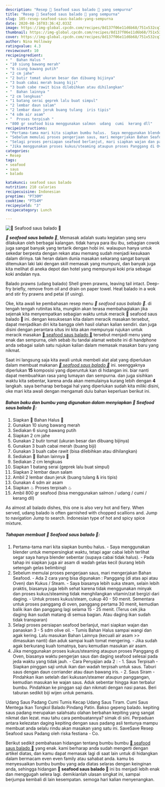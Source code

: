 ```yaml
---
description: "Resep 🐳 Seafood saus balado 🐋 yang sempurna"
title: "Resep 🐳 Seafood saus balado 🐋 yang sempurna"
slug: 105-resep-seafood-saus-balado-yang-sempurna
date: 2020-08-16T03:36:42.033Z
image: https://img-global.cpcdn.com/recipes/8d137f06e11d6b68/751x532cq70/🐳-seafood-saus-balado-🐋-foto-resep-utama.jpg
thumbnail: https://img-global.cpcdn.com/recipes/8d137f06e11d6b68/751x532cq70/🐳-seafood-saus-balado-🐋-foto-resep-utama.jpg
cover: https://img-global.cpcdn.com/recipes/8d137f06e11d6b68/751x532cq70/🐳-seafood-saus-balado-🐋-foto-resep-utama.jpg
author: Nina Holloway
ratingvalue: 4.3
reviewcount: 10
recipeingredient:
- "  Bahan Halus "
- "10 siung bawang merah"
- "6 siung bawang putih"
- "2 cm jahe"
- "2 butir tomat ukuran besar dan dibuang bijinya"
- "3 buah cabai merah buang biji"
- "3 buah cabe rawit bisa dilebihkan atau dihilangkan"
- "  Bahan lainnya "
- "2 cm lengkuas"
- "1 batang serai geprek lalu buat simpul"
- "2 lembar daun salam"
- "2 lembar daun jeruk buang tulang  iris tipis"
- "4 sdm air asam"
- "  Proses terpisah "
- "800 gr seafood bisa menggunakan salmon  udang  cumi  kerang dll"
recipeinstructions:
- "Pertama-tama mari kita siapkan bumbu halus.  Saya menggunakan blender untuk mempersingkat waktu, tetapi agar cabai lebih terlihat segar saya hanya blender sebentar (supaya cabai tidak halus). Pada tahap ini siapkan juga air asam di wadah gelas kecil (kurang lebih setengah gelas belimbing)"
- "Sebelum memulai proses pengerjaan saus, mari mengerjakan Bahan Seafood. Ada 2 cara yang bisa digunakan : Panggang (di atas api atau Oven) dan Kukus / Steam. Saya biasanya lebih suka steam, selain lebih praktis, biasanya juga lebih sehat karena tidak menggunakan minyak dan proses kukus/steaming tidak menghilangkan vitamin/zat bergizi dari daging. Untuk proses kukus/steam, cukup 40 - 50 menit. Sementara untuk proses panggang di oven, panggang pertama 30 menit, kemudian balik ikan dan panggang lagi selama 15 - 25 menit. (Terus cek jika daging ikan sudah matang di semua bagian. Atau daging ikan sudah tidak transparan)"
- "Selagi proses persiapan seafood berlanjut, mari siapkan wajan dan panaskan 3 - 5 sdm olive oil. Tumis Bahan Halus sampai wangi dan agak kering. Lalu masukan Bahan Lainnya (kecuali air asam &gt;&gt; dimasukan nanti) dan aduk sampai kuah tomat mengering. Jika sudah agak berkurang kuah tomatnya, baru kemudian masukan air asam."
- "Jika menggunakan proses kukus/steaming ataupun proses Panggang di Oven, biasanya waktu pengerjan saus dan daging seafood selesai pada jeda waktu yang tidak jauh. Cara Penyajian ada 2 : 1. Saus Terpisah Siapkan pinggan saji untuk ikan dan wadah terpisah untuk saus. Taburi saus dengan daun corriander atau daun bawang iris. 2. Saus Siram Pindahkan ikan setelah dari kukusan/steamer ataupun panggangan, kemudian masukan ke wajan saus. Aduk sebentar hingga ikan terbalur bumbu. Pindahkan ke pinggan saji dan nikmati dengan nasi panas. Beri taburan sedikit biji wijen untuk pemanis."
categories:
- Resep
tags:
- seafood
- saus
- balado

katakunci: seafood saus balado 
nutrition: 210 calories
recipecuisine: Indonesian
preptime: "PT30M"
cooktime: "PT54M"
recipeyield: "3"
recipecategory: Lunch

---
```



![🐳 Seafood saus balado 🐋](https://img-global.cpcdn.com/recipes/8d137f06e11d6b68/751x532cq70/🐳-seafood-saus-balado-🐋-foto-resep-utama.jpg)

<b><i>🐳 seafood saus balado 🐋</i></b>, Memasak adalah suatu kegiatan yang seru dilakukan oleh berbagai kalangan. tidak hanya para ibu ibu, sebagian cowok juga sangat banyak yang tertarik dengan hobi ini. walaupun hanya untuk sekedar berpesta dengan rekan atau memang sudah menjadi kesukaan dalam dirinya. tak heran dalam dunia masakan sekarang sangat banyak ditemukan laki laki dengan skill memasak yang mumpuni, dan banyak juga kita melihat di aneka depot dan hotel yang mempunyai koki pria sebagai koki andalan nya.

Balado prawns (udang balado) Shell green prawns, leaving tail intact. Deep-fry briefly, remove from oil and drain on paper towel. Heat balado in a wok and stir fry prawns and petai (if using).

Oke, kita awali ke pembahasan resep menu <i>🐳 seafood saus balado 🐋</i>. di tengah tengah rutinitas kita, mungkin akan terasa membahagiakan jika sejenak kita menyempatkan sebagian waktu untuk meracik 🐳 seafood saus balado 🐋 ini. dengan kesuksesan kita dalam meracik masakan tersebut, dapat menjadikan diri kita bangga oleh hasil olahan kalian sendiri. dan juga disini dengan perantara situs ini kita akan mempunyai rujukan untuk meracik masakan <u>🐳 seafood saus balado 🐋</u> tersebut menjadi menu yang enak dan sempurna, oleh sebab itu tandai alamat website ini di handphone anda sebagai salah satu rujukan kalian dalam memasak masakan baru yang nikmat.


Saat ini langsung saja kita awali untuk membeli alat alat yang diperlukan dalam membuat makanan <u><i>🐳 seafood saus balado 🐋</i></u> ini. seenggaknya diperlukan <b>15</b> komposisi yang diperuntuk kan di hidangan ini. biar nanti dapat membuahkan rasa yang lumayan dan sempurna. dan juga sisihkan waktu kita sebentar, karena anda akan memulainya kurang lebih dengan <b>4</b> langkah. saya berharap berbagai hal yang diperlukan sudah kita miliki disini, oke mari kita awali dengan mengamati dulu bahan keperluan berikut ini.

<!--inarticleads1-->

##### Bahan baku dan bumbu yang digunakan dalam menyiapkan 🐳 Seafood saus balado 🐋:

1. Siapkan  🐲 Bahan Halus 🐲
1. Gunakan 10 siung bawang merah
1. Sediakan 6 siung bawang putih
1. Siapkan 2 cm jahe
1. Gunakan 2 butir tomat (ukuran besar dan dibuang bijinya)
1. Gunakan 3 buah cabai merah (buang biji)
1. Gunakan 3 buah cabe rawit (bisa dilebihkan atau dihilangkan)
1. Sediakan  🐾 Bahan lainnya 🐾
1. Sediakan 2 cm lengkuas
1. Siapkan 1 batang serai (geprek lalu buat simpul)
1. Siapkan 2 lembar daun salam
1. Ambil 2 lembar daun jeruk (buang tulang &amp; iris tipis)
1. Gunakan 4 sdm air asam
1. Siapkan  ♨ Proses terpisah ♨
1. Ambil 800 gr seafood (bisa menggunakan salmon / udang / cumi / kerang dll)


As almost all balado dishes, this one is also very hot and fiery. When served, udang balado is often garnished with chopped scallions and. Jump to navigation Jump to search. Indonesian type of hot and spicy spice mixture. 

<!--inarticleads2-->

##### Tahapan membuat 🐳 Seafood saus balado 🐋:

1. Pertama-tama mari kita siapkan bumbu halus.  - Saya menggunakan blender untuk mempersingkat waktu, tetapi agar cabai lebih terlihat segar saya hanya blender sebentar (supaya cabai tidak halus). - Pada tahap ini siapkan juga air asam di wadah gelas kecil (kurang lebih setengah gelas belimbing)
1. Sebelum memulai proses pengerjaan saus, mari mengerjakan Bahan Seafood. - Ada 2 cara yang bisa digunakan : Panggang (di atas api atau Oven) dan Kukus / Steam. - Saya biasanya lebih suka steam, selain lebih praktis, biasanya juga lebih sehat karena tidak menggunakan minyak dan proses kukus/steaming tidak menghilangkan vitamin/zat bergizi dari daging. - Untuk proses kukus/steam, cukup 40 - 50 menit. Sementara untuk proses panggang di oven, panggang pertama 30 menit, kemudian balik ikan dan panggang lagi selama 15 - 25 menit. (Terus cek jika daging ikan sudah matang di semua bagian. Atau daging ikan sudah tidak transparan)
1. Selagi proses persiapan seafood berlanjut, mari siapkan wajan dan panaskan 3 - 5 sdm olive oil. - Tumis Bahan Halus sampai wangi dan agak kering. Lalu masukan Bahan Lainnya (kecuali air asam &gt;&gt; dimasukan nanti) dan aduk sampai kuah tomat mengering. - Jika sudah agak berkurang kuah tomatnya, baru kemudian masukan air asam.
1. Jika menggunakan proses kukus/steaming ataupun proses Panggang di Oven, biasanya waktu pengerjan saus dan daging seafood selesai pada jeda waktu yang tidak jauh. - Cara Penyajian ada 2 : - 1. Saus Terpisah - Siapkan pinggan saji untuk ikan dan wadah terpisah untuk saus. Taburi saus dengan daun corriander atau daun bawang iris. - 2. Saus Siram - Pindahkan ikan setelah dari kukusan/steamer ataupun panggangan, kemudian masukan ke wajan saus. Aduk sebentar hingga ikan terbalur bumbu. Pindahkan ke pinggan saji dan nikmati dengan nasi panas. Beri taburan sedikit biji wijen untuk pemanis.


Udang Saus Padang Cumi Tumis Kecap Udang Saus Tiram. Cumi Saus Mentega Ikan Tongkol Balado Pindang Patin. Bakso gepeng balado. kepiting saus padang merupakan salahsatu olahan berbahan kepiting yang sangat nikmat dan lezat. mau tahu cara pembuatannya? simak di sini. Perpaduan antara kelezatan daging kepiting dengan saus padang asli tentunya mampu membuat anda selalu rindu akan masakan yang satu ini. SaveSave Resep Seafood saus Padang oleh riska festiana - Co. 

Berikut sedikit pembahasan hidangan tentang bumbu bumbu <u>🐳 seafood saus balado 🐋</u> yang enak. kami berharap anda sudah mengerti dengan artikel diatas, dan kamu dapat memasak lagi di saat lain untuk di hidangkan dalam bermacam even even family atau sahabat anda. kamu bs menyesuaikan bumbu bumbu yang ada diatas selaras dengan keinginan anda, sehingga hidangan <b>🐳 seafood saus balado 🐋</b> ini bs menjadi lebih enak dan menggugah selera lagi. demikianlah ulasan singkat ini, sampai berjumpa kembali di lain kesempatan. semoga hari kalian menyenangkan.
